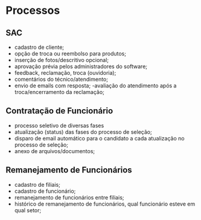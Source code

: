 # Processos

## SAC
- cadastro de cliente;
- opção de troca ou reembolso para produtos;
- inserção de fotos/descritivo opcional;
- aprovação prévia pelos administradores do software;
- feedback, reclamação, troca (ouvidoria);
- comentários do técnico/atendimento;
- envio de emails com resposta;
-avaliação do atendimento após a troca/encerramento da reclamação;

## Contratação  de Funcionário
- processo seletivo de diversas fases
- atualização (status) das fases do processo de seleção;
- disparo de email automático para o candidato a cada atualização no processo de seleção;
- anexo de arquivos/documentos;

## Remanejamento de Funcionários
- cadastro de filiais;
- cadastro de funcionário;
- remanejamento de funcionários entre filiais;
- histórico de remanejamento de funcionários, qual funcionário esteve em qual setor;
